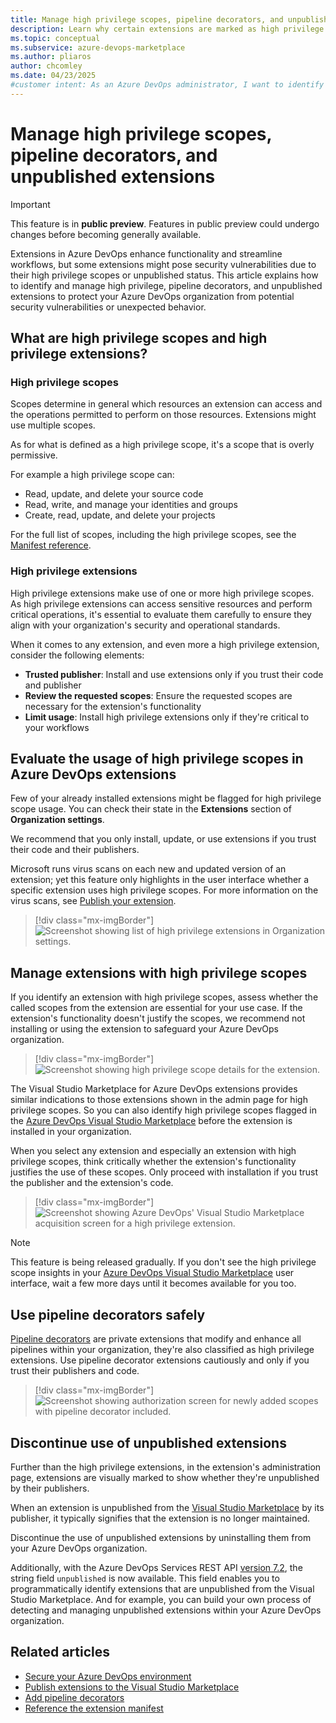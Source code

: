 ```yaml
---
title: Manage high privilege scopes, pipeline decorators, and unpublished extensions
description: Learn why certain extensions are marked as high privilege and unpublished and how to best manage them in your Azure DevOps organization.
ms.topic: conceptual
ms.subservice: azure-devops-marketplace
ms.author: pliaros
author: chcomley
ms.date: 04/23/2025
#customer intent: As an Azure DevOps administrator, I want to identify and manage high privilege, pipeline decorators, and unpublished extensions so that I can protect my organization from potential security vulnerabilities and other unexpected behavior.
---
```


# Manage high privilege scopes, pipeline decorators, and unpublished extensions

> [!IMPORTANT]
> This feature is in **public preview**. Features in public preview could undergo changes before becoming generally available.

Extensions in Azure DevOps enhance functionality and streamline workflows, but some extensions might pose security vulnerabilities due to their high privilege scopes or unpublished status. This article explains how to identify and manage high privilege, pipeline decorators, and unpublished extensions to protect your Azure DevOps organization from potential security vulnerabilities or unexpected behavior.

## What are high privilege scopes and high privilege extensions?

### High privilege scopes

Scopes determine in general which resources an extension can access and the operations permitted to perform on those resources. Extensions might use multiple scopes.

As for what is defined as a high privilege scope, it's a scope that is overly permissive.

For example a high privilege scope can:
- Read, update, and delete your source code
- Read, write, and manage your identities and groups
- Create, read, update, and delete your projects

For the full list of scopes, including the high privilege scopes, see the [Manifest reference](../extend/develop/manifest.md#scopes).

### High privilege extensions

High privilege extensions make use of one or more high privilege scopes. As high privilege extensions can access sensitive resources and perform critical operations, it's essential to evaluate them carefully to ensure they align with your organization's security and operational standards.

When it comes to any extension, and even more a high privilege extension, consider the following elements:
- **Trusted publisher**: Install and use extensions only if you trust their code and publisher
- **Review the requested scopes**: Ensure the requested scopes are necessary for the extension's functionality
- **Limit usage**: Install high privilege extensions only if they're critical to your workflows

## Evaluate the usage of high privilege scopes in Azure DevOps extensions

Few of your already installed extensions might be flagged for high privilege scope usage. You can check their state in the **Extensions** section of **Organization settings**.

We recommend that you only install, update, or use extensions if you trust their code and their publishers.

Microsoft runs virus scans on each new and updated version of an extension; yet this feature only highlights in the user interface whether a specific extension uses high privilege scopes. For more information on the virus scans, see [Publish your extension](../extend/publish/overview.md#publish-your-extension).

> [!div class="mx-imgBorder"]  
> ![Screenshot showing list of high privilege extensions in Organization settings.](media/high-privilege-extensions/extension-list.png)

## Manage extensions with high privilege scopes

If you identify an extension with high privilege scopes, assess whether the called scopes from the extension are essential for your use case. If the extension's functionality doesn't justify the scopes, we recommend not installing or using the extension to safeguard your Azure DevOps organization.

> [!div class="mx-imgBorder"]  
> ![Screenshot showing high privilege scope details for the extension.](media/high-privilege-extensions/details-scopes.png)

The Visual Studio Marketplace for Azure DevOps extensions provides similar indications to those extensions shown in the admin page for high privilege scopes. So you can also identify high privilege scopes flagged in the [Azure DevOps Visual Studio Marketplace](https://marketplace.visualstudio.com/azuredevops) before the extension is installed in your organization. 

When you select any extension and especially an extension with high privilege scopes, think critically whether the extension's functionality justifies the use of these scopes. Only proceed with installation if you trust the publisher and the extension's code.

> [!div class="mx-imgBorder"]  
> ![Screenshot showing Azure DevOps' Visual Studio Marketplace acquisition screen for a high privilege extension.](media/high-privilege-extensions/acquisition-pipeline.png)

> [!NOTE]
> This feature is being released gradually. If you don't see the high privilege scope insights in your [Azure DevOps Visual Studio Marketplace](https://marketplace.visualstudio.com/azuredevops) user interface, wait a few more days until it becomes available for you too.

## Use pipeline decorators safely

[Pipeline decorators](../extend/develop/add-pipeline-decorator.md) are private extensions that modify and enhance all pipelines within your organization, they're also classified as high privilege extensions. Use pipeline decorator extensions cautiously and only if you trust their publishers and code.

> [!div class="mx-imgBorder"]  
> ![Screenshot showing authorization screen for newly added scopes with pipeline decorator included.](media/high-privilege-extensions/auth-scopes.png)

## Discontinue use of unpublished extensions

Further than the high privilege extensions, in the extension's administration page, extensions are visually marked to show whether they're unpublished by their publishers.

When an extension is unpublished from the [Visual Studio Marketplace](https://marketplace.visualstudio.com/) by its publisher, it typically signifies that the extension is no longer maintained.

Discontinue the use of unpublished extensions by uninstalling them from your Azure DevOps organization.

Additionally, with the Azure DevOps Services REST API [version 7.2](/rest/api/azure/devops/extensionmanagement/installed-extensions/list?view=azure-devops-rest-7.2&tabs=HTTP#extensionstateflags&preserve-view=true), the string field `unpublished` is now available. This field enables you to programmatically identify extensions that are unpublished from the Visual Studio Marketplace. And for example, you can build your own process of detecting and managing unpublished extensions within your Azure DevOps organization.

## Related articles

- [Secure your Azure DevOps environment](../organizations/security/security-overview.md)
- [Publish extensions to the Visual Studio Marketplace](../extend/publish/overview.md)
- [Add pipeline decorators](../extend/develop/add-pipeline-decorator.md)
- [Reference the extension manifest](../extend/develop/manifest.md)
